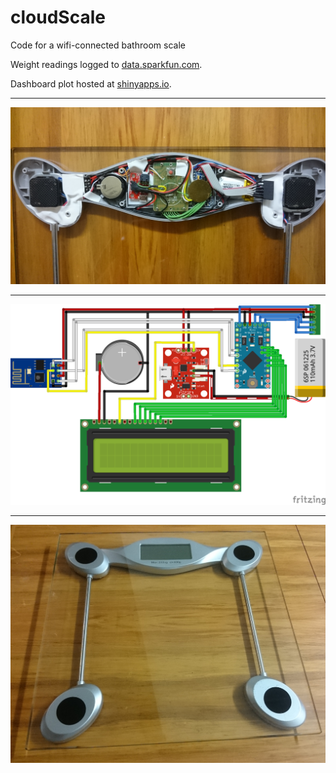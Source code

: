 # cloudScale
Code for a wifi-connected bathroom scale

Weight readings logged to [data.sparkfun.com](https://data.sparkfun.com/streams/mKEvnrmWD0iKXbbN76r3).

Dashboard plot hosted at [shinyapps.io](https://tim-fan.shinyapps.io/weightDashboard/).

---

![scale electronics close up](photos/DSC_0138.JPG)

---
![scale electronics schematic](fritzing/cloudScaleSchematic.png)

---
![scale top view](photos/DSC_0132.JPG)
